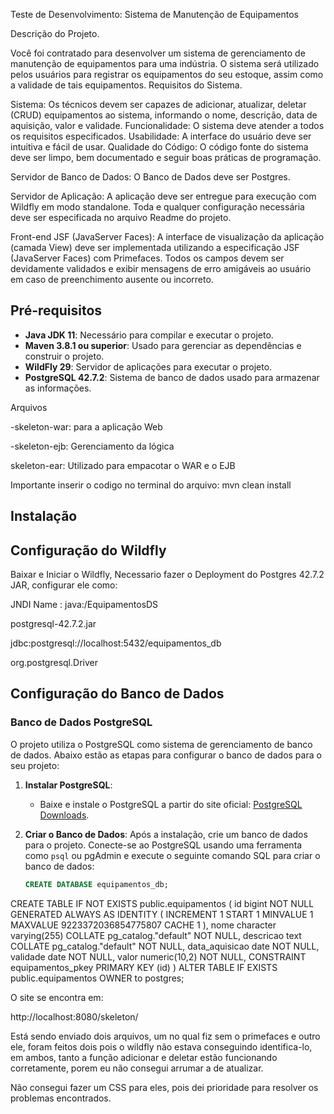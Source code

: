 Teste de Desenvolvimento: Sistema de Manutenção de Equipamentos

Descrição do Projeto.

Você foi contratado para desenvolver um sistema de gerenciamento de manutenção de
equipamentos para uma indústria. O sistema será utilizado pelos usuários para registrar os
equipamentos do seu estoque, assim como a validade de tais equipamentos.
Requisitos do Sistema.

Sistema: Os técnicos devem ser capazes de adicionar, atualizar, deletar (CRUD) equipamentos ao sistema,
informando o nome, descrição, data de aquisição, valor e validade.
Funcionalidade: O sistema deve atender a todos os requisitos especificados.
Usabilidade: A interface do usuário deve ser intuitiva e fácil de usar.
Qualidade do Código: O código fonte do sistema deve ser limpo, bem documentado e seguir boas
práticas de programação.

Servidor de Banco de Dados: O Banco de Dados deve ser Postgres.

Servidor de Aplicação: A aplicação deve ser entregue para execução com Wildfly em modo standalone. Toda e qualquer
configuração necessária deve ser especificada no arquivo Readme do projeto.

Front-end JSF (JavaServer Faces): A interface de visualização da aplicação (camada View) deve ser implementada utilizando a
especificação JSF (JavaServer Faces) com Primefaces. Todos os campos devem ser devidamente
validados e exibir mensagens de erro amigáveis ao usuário em caso de preenchimento ausente
ou incorreto.

## Pré-requisitos
- **Java JDK 11**: Necessário para compilar e executar o projeto.
- **Maven 3.8.1 ou superior**: Usado para gerenciar as dependências e construir o projeto.
- **WildFly 29**: Servidor de aplicações para executar o projeto.
- **PostgreSQL 42.7.2**: Sistema de banco de dados usado para armazenar as informações.

Arquivos

-skeleton-war: para a aplicação Web

-skeleton-ejb: Gerenciamento da lógica

skeleton-ear: Utilizado para empacotar o WAR e o EJB

Importante inserir o codigo no terminal do arquivo: mvn clean install




## Instalação

## Configuração do Wildfly

Baixar e Iniciar o Wildfly, Necessario fazer o Deployment do Postgres 42.7.2 JAR, configurar ele como:

JNDI Name : java:/EquipamentosDS

postgresql-42.7.2.jar

jdbc:postgresql://localhost:5432/equipamentos_db

org.postgresql.Driver


## Configuração do Banco de Dados

### Banco de Dados PostgreSQL

O projeto utiliza o PostgreSQL como sistema de gerenciamento de banco de dados. Abaixo estão as etapas para configurar o banco de dados para o seu projeto:

1. **Instalar PostgreSQL**:
   - Baixe e instale o PostgreSQL a partir do site oficial: [PostgreSQL Downloads](https://www.postgresql.org/download/).

2. **Criar o Banco de Dados**:
   Após a instalação, crie um banco de dados para o projeto. Conecte-se ao PostgreSQL usando uma ferramenta como `psql` ou pgAdmin e execute o seguinte comando SQL para criar o banco de dados:
   ```sql
   CREATE DATABASE equipamentos_db;
CREATE TABLE IF NOT EXISTS public.equipamentos
(
    id bigint NOT NULL GENERATED ALWAYS AS IDENTITY ( INCREMENT 1 START 1 MINVALUE 1 MAXVALUE 9223372036854775807 CACHE 1 ),
    nome character varying(255) COLLATE pg_catalog."default" NOT NULL,
    descricao text COLLATE pg_catalog."default" NOT NULL,
    data_aquisicao date NOT NULL,
    validade date NOT NULL,
    valor numeric(10,2) NOT NULL,
    CONSTRAINT equipamentos_pkey PRIMARY KEY (id)
)
ALTER TABLE IF EXISTS public.equipamentos
    OWNER to postgres;

O site se encontra em:

http://localhost:8080/skeleton/

Está sendo enviado dois arquivos, um no qual fiz sem o primefaces e outro ele, foram feitos dois pois o wildfly não estava conseguindo identifica-lo, em ambos, tanto a função adicionar e deletar estão funcionando corretamente, porem eu não consegui arrumar a de atualizar.

Não consegui fazer um CSS para eles, pois dei prioridade para resolver os problemas encontrados.
